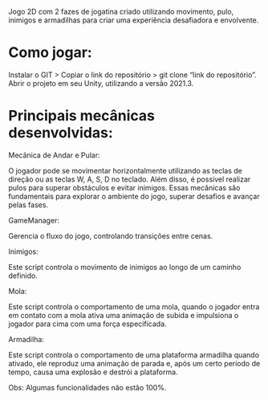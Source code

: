 Jogo 2D com 2 fazes de jogatina criado utilizando movimento, pulo, inimigos e armadilhas para criar uma experiência desafiadora e envolvente. 

# Como jogar:
Instalar o GIT > Copiar o link do repositório > git clone “link do repositório”.
Abrir o projeto em seu Unity, utilizando a versão 2021.3.

# Principais mecânicas desenvolvidas:

Mecânica de Andar e Pular:

O jogador pode se movimentar horizontalmente utilizando as teclas de direção ou as teclas W, A, S, D no teclado. Além disso, é possível realizar pulos para superar obstáculos e evitar inimigos. Essas mecânicas são fundamentais para explorar o ambiente do jogo, superar desafios e avançar pelas fases.

GameManager:

Gerencia o fluxo do jogo, controlando transições entre cenas.

Inimigos:

Este script controla o movimento de inimigos ao longo de um caminho definido. 

Mola:

Este script controla o comportamento de uma mola, quando o jogador entra em contato com a mola ativa uma animação de subida e impulsiona o jogador para cima com uma força especificada.

Armadilha:

Este script controla o comportamento de uma plataforma armadilha quando ativado, ele reproduz uma animação de parada e, após um certo período de tempo, causa uma explosão e destrói a plataforma.

Obs: Algumas funcionalidades não estão 100%. 
